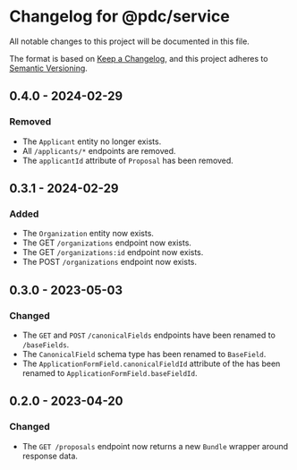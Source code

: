# Changelog for @pdc/service

All notable changes to this project will be documented in this file.

The format is based on [Keep a Changelog](https://keepachangelog.com/en/1.0.0/),
and this project adheres to [Semantic Versioning](https://semver.org/spec/v2.0.0.html).

## 0.4.0 - 2024-02-29

### Removed

- The `Applicant` entity no longer exists.
- All `/applicants/*` endpoints are removed.
- The `applicantId` attribute of `Proposal` has been removed.

## 0.3.1 - 2024-02-29

### Added

- The `Organization` entity now exists.
- The GET `/organizations` endpoint now exists.
- The GET `/organizations:id` endpoint now exists.
- The POST `/organizations` endpoint now exists.

## 0.3.0 - 2023-05-03

### Changed

- The `GET` and `POST` `/canonicalFields` endpoints have been renamed to `/baseFields`.
- The `CanonicalField` schema type has been renamed to `BaseField`.
- The `ApplicationFormField.canonicalFieldId` attribute of the has been renamed to `ApplicationFormField.baseFieldId`.

## 0.2.0 - 2023-04-20

### Changed

- The `GET /proposals` endpoint now returns a new `Bundle` wrapper around response data.
